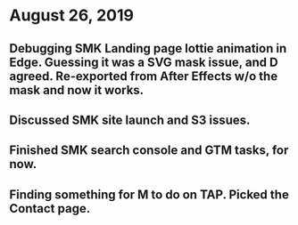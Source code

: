 # August 26, 2019

## Debugging SMK Landing page lottie animation in Edge. Guessing it was a SVG mask issue, and D agreed. Re-exported from After Effects w/o the mask and now it works.

## Discussed SMK site launch and S3 issues.

## Finished SMK search console and GTM tasks, for now. 

## Finding something for M to do on TAP. Picked the Contact page.

